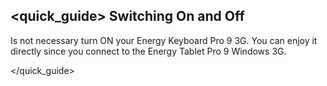## <quick_guide> Switching On and Off

Is not necessary turn ON your Energy Keyboard Pro 9 3G. You can enjoy it directly since you connect to the Energy Tablet Pro 9 Windows 3G.

</quick_guide>
